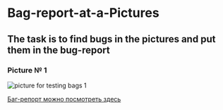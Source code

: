 # Bag-report-at-a-Pictures
## The task is to find bugs in the pictures and put them in the bug-report

### Picture № 1
![picture for testing bags 1](https://user-images.githubusercontent.com/100410326/155965002-b4300c4d-1cd0-4d0e-a8ce-5706bf8be3df.png)

 <p><a href="https://docs.google.com/spreadsheets/d/1wNWeKn0ClB_T4L0FQ0Nfv35xxf2Da1ykV463E1BpoWk/edit?usp=sharing" target="_blank" >Баг-репорт можно посмотреть здесь</a></p>
